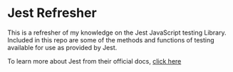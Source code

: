 # Jest Refresher

This is a refresher of my knowledge on the Jest JavaScript testing Library. Included in this repo are some of the methods and functions of testing available for use as provided by Jest.

To learn more about Jest from their official docs, [click here](https://jestjs.io/docs)

